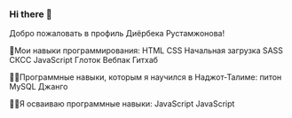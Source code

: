 ### Hi there 👋
Добро пожаловать в профиль Диёрбека Рустамжонова! 

🤹Мои навыки программирования:
HTML CSS Начальная загрузка SASS СКСС JavaScript Глоток Вебпак Гитхаб

👨‍💻Программные навыки, которым я научился в Наджот-Талиме:
питон MySQL Джанго

👨‍💻Я осваиваю программные навыки:
JavaScript JavaScript

<!--
**EvgenGal1/EvgenGal1** is a ✨ _special_ ✨ repository because its `README.md` (this file) appears on your GitHub profile.

Here are some ideas to get you started:

- 🔭 I’m currently working on ...
- 🌱 I’m currently learning ...
- 👯 I’m looking to collaborate on ...
- 🤔 I’m looking for help with ...
- 💬 Ask me about ...
- 📫 How to reach me: ...
- 😄 Pronouns: ...
- ⚡ Fun fact: ...
-->
